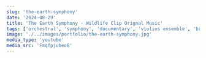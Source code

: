 ```yaml
---
slug: 'the-earth-symphony'
date: '2024-08-29'
title: 'The Earth Symphony - Wildlife Clip Orignal Music'
tags: ['orchestral', 'symphony', 'documentary', 'violins ensemble', 'brass', 'epic']
image: './../images/portfolio/the-earth-symphony.jpg'
media_type: 'youtube'
media_src: 'Fmqfpjubeo8'
---
```

